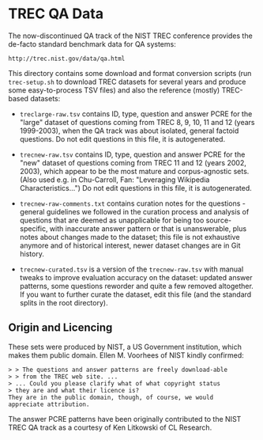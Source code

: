 TREC QA Data
============

The now-discontinued QA track of the NIST TREC conference provides
the de-facto standard benchmark data for QA systems:

	http://trec.nist.gov/data/qa.html

This directory contains some download and format conversion scripts
(run ``trec-setup.sh`` to download TREC datasets for several years
and produce some easy-to-process TSV files) and also the reference
(mostly) TREC-based datasets:

  * ``treclarge-raw.tsv`` contains ID, type, question and answer PCRE
    for the "large" dataset of questions coming from TREC 8, 9, 10, 11
    and 12 (years 1999-2003), when the QA track was about isolated,
    general factoid questions.  Do not edit questions in this file,
    it is autogenerated.

  * ``trecnew-raw.tsv`` contains ID, type, question and answer PCRE
    for the "new" dataset of questions coming from TREC 11 and 12
    (years 2002, 2003), which appear to be the most mature and
    corpus-agnostic sets.  (Also used e.g. in Chu-Carroll, Fan:
    "Leveraging Wikipedia Characteristics...")  Do not edit questions
    in this file, it is autogenerated.

  * ``trecnew-raw-comments.txt`` contains curation notes for the
    questions - general guidelines we followed in the curation process
    and analysis of questions that are deemed as unapplicable for being
    too source-specific, with inaccurate answer pattern or that is
    unanswerable, plus notes about changes made to the dataset; this file
    is not exhaustive anymore and of historical interest, newer dataset
    changes are in Git history.

  * ``trecnew-curated.tsv`` is a version of the ``trecnew-raw.tsv``
    with manual tweaks to improve evaluation accuracy on the dataset:
    updated answer patterns, some questions reworder and quite a few
    removed altogether.  If you want to further curate the dataset,
    edit this file (and the standard splits in the root directory).

Origin and Licencing
--------------------

These sets were produced by NIST, a US Government institution, which
makes them public domain.  Ellen M. Voorhees of NIST kindly confirmed:

	> > The questions and answer patterns are freely download-able
	> > from the TREC web site. ...
	> ... Could you please clarify what of what copyright status
	> they are and what their licence is?
	They are in the public domain, though, of course, we would
	appreciate attribution.

The answer PCRE patterns have been originally contributed to the NIST
TREC QA track as a courtesy of Ken Litkowski of CL Research.
